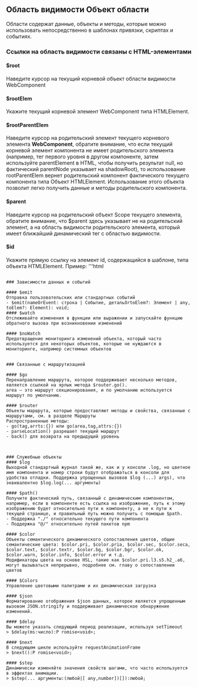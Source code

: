 <!--DESC: {icon:{name:"explore",pkg:"mdi",type:"filled"},id:1} -->

## Область видимости Объект области
Области содержат данные, объекты и методы, которые можно использовать непосредственно в шаблонах привязки, скриптах и событиях.


### Ссылки на область видимости связаны с HTML-элементами

#### $root
Наведите курсор на текущий корневой объект области видимости WebComponent

#### $rootElem
Укажите текущий корневой элемент WebComponent типа HTMLElement.

#### $rootParentElem
Наведите курсор на родительский элемент текущего корневого элемента **WebComponent**, обратите внимание, что если текущий корневой элемент компонента не имеет родительского элемента (например, тег первого уровня в другом компоненте, затем используйте parentElement в HTML, чтобы получить результат null, но фактический parentNode указывает на shadowRoot), то использование rootParentElem вернет родительский компонент фактического текущего компонента типа Объект HTMLElement. Использование этого объекта позволит легко получить данные и методы родительского компонента.


#### $parent
Наведите курсор на родительский объект Scope текущего элемента, обратите внимание, что $parent здесь указывает не на родительский элемент, а на область видимости родительского элемента, который имеет ближайший динамический тег с областью видимости.

#### $id
  Укажите прямую ссылку на элемент id, содержащийся в шаблоне, типа объекта HTMLElement.
  Пример:
  '''html
  <template>
    <div id="mydiv"></div>
  </template>
  <script scope=".">
    возвращаемый класс{

      onReady(){
        this.$id.mydiv.innerHTML = "Привет, мир";
      }
    }
  </script>
  ```

### Зависимости данных и событий

#### $emit
Отправка пользовательских или стандартных событий
- $emit(nameOrEvent: строка | Событие, детальOrtoElem?: Элемент | any, toElem?: Element): void;
#### $watch
Отслеживайте изменения в функции или выражении и запускайте функцию обратного вызова при возникновении изменений

#### $noWatch
Предотвращение мониторинга изменений объекта, который часто используется для некоторых объектов, которые не нуждаются в мониторинге, например системных объектов


### Связанные с маршрутизацией

#### $go
Перенаправление маршрута, которое поддерживает несколько методов, является ссылкой на ярлык метода $router.go().
area — это маршрут секционирования, и по умолчанию используется маршрут по умолчанию.

#### $router
Объекты маршрута, которые предоставляют методы и свойства, связанные с маршрутами, см. в разделе Маршруты
Распространенные методы:
- go(tag,arrts:{}) или go(area,tag,attrs:{})
- parseLocation() разрешает текущий маршрут
- back() для возврата на предыдущий уровень



### Служебные объекты
#### $log 
Выходной стандартный журнал такой же, как и у консоли .log, но цветное имя компонента и номер строки будут отображаться в консоли для удобства отладки. Поддержка упрощенных вызовов $log (...) args), что эквивалентно $log.log(... аргументы)

#### $path()
Получите фактический путь, связанный с динамическим компонентом, например, если в компоненте есть ссылка на изображение, путь к этому изображению будет относительно пути к компоненту, а не к пути к текущей странице, и правильный путь можно получить с помощью $path.
- Поддержка "./" относительно текущего пути компонента
- Поддержка "@/" относительно путей пакетов npm

#### $color
Объекты семантического динамического сопоставления цветов, общие семантические цвета: $color.pri, $color.pria, $color.sec, $color.seca, $color.text, $color.textr, $color.bg, $color.bgr, $color.ok, $color.warn, $color.info, $color.error и т.д.
Модификаторы цвета на основе HSL, такие как $color.pri.l3.s5.h2_.a6, могут вызываться непрерывно, подробнее см. главу о сопоставлении цветов

#### $Colors
Управление цветовыми палитрами и их динамическая загрузка

#### $json
Форматирование отображения $json данных, которое является упрощенным вызовом JSON.stringify и поддерживает динамическое обнаружение изменений.

#### $delay
Вы можете указать следующий период реализации, используя setTimeout
> $delay(ms:число):P romise<void>;

#### $next
В следующем цикле используйте requestAnimationFrame
> $next():P romise<void>;

#### $step
Динамически изменяйте значения свойств шагами, что часто используется в эффектах анимации.
> $step(... аргументы:(любой|[ any,number])[]):любой;
